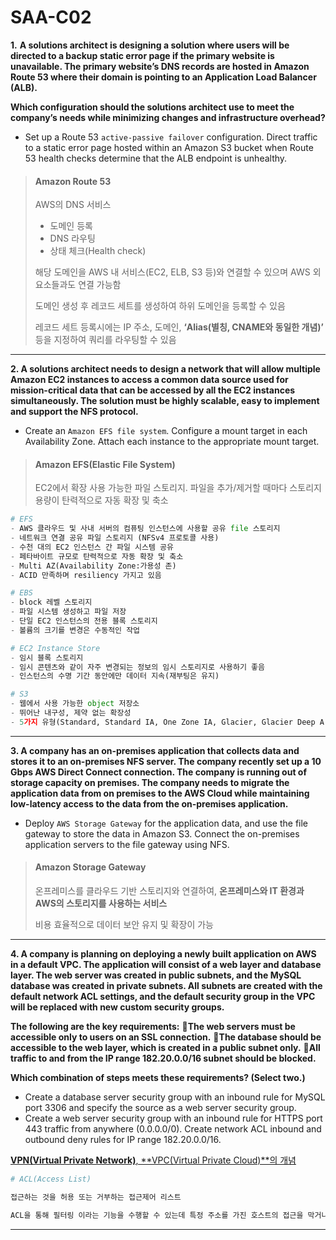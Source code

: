 # SAA-C02

**1.** **A solutions architect is designing a solution where users will be directed to a backup static error page if the primary website is unavailable. The primary website’s DNS records are hosted in Amazon Route 53 where their domain is pointing to an Application Load Balancer (ALB).**

**Which configuration should the solutions architect use to meet the company’s needs while minimizing changes and infrastructure overhead?**

* Set up a Route 53 `active-passive failover` configuration. Direct traffic to a static error page hosted within an Amazon S3 bucket when Route 53 health checks determine that the ALB endpoint is unhealthy.

> #### Amazon Route 53
>
> AWS의 DNS 서비스
>
> - 도메인 등록
> - DNS 라우팅
> - 상태 체크(Health check)
>
> 해당 도메인을 AWS 내 서비스(EC2, ELB, S3 등)와 연결할 수 있으며 AWS 외 요소들과도 연결 가능함
>
> 도메인 생성 후 레코드 세트를 생성하여 하위 도메인을 등록할 수 있음
>
> 레코드 세트 등록시에는 IP 주소, 도메인, **‘Alias(별칭, CNAME와 동일한 개념)’** 등을 지정하여 쿼리를 라우팅할 수 있음

---

**2. A solutions architect needs to design a network that will allow multiple Amazon EC2 instances to access a common data source used for mission-critical data that can be accessed by all the EC2 instances simultaneously. The solution must be highly scalable, easy to implement and support the NFS protocol.**

* Create an `Amazon EFS file system`. Configure a mount target in each Availability Zone. Attach each instance to the appropriate mount target.

> #### Amazon EFS(Elastic File System)
>
> EC2에서 확장 사용 가능한 파일 스토리지.
> 파일을 추가/제거할 때마다 스토리지 용량이 탄력적으로 자동 확장 및 축소

```python
# EFS
- AWS 클라우드 및 사내 서버의 컴퓨팅 인스턴스에 사용할 공유 file 스토리지
- 네트워크 연결 공유 파일 스토리지 (NFSv4 프로토콜 사용)
- 수천 대의 EC2 인스턴스 간 파일 시스템 공유
- 페타바이트 규모로 탄력적으로 자동 확장 및 축소
- Multi AZ(Availability Zone:가용성 존)
- ACID 만족하며 resiliency 가지고 있음

# EBS
- block 레벨 스토리지
- 파일 시스템 생성하고 파일 저장
- 단일 EC2 인스턴스의 전용 블록 스토리지
- 볼륨의 크기를 변경은 수동적인 작업

# EC2 Instance Store
- 임시 블록 스토리지
- 임시 콘텐츠와 같이 자주 변경되는 정보의 임시 스토리지로 사용하기 좋음
- 인스턴스의 수명 기간 동안에만 데이터 지속(재부팅은 유지)

# S3
- 웹에서 사용 가능한 object 저장소
- 뛰어난 내구성, 제약 없는 확장성
- 5가지 유형(Standard, Standard IA, One Zone IA, Glacier, Glacier Deep Archive)
```



---

**3. A company has an on-premises application that collects data and stores it to an on-premises NFS server. The company recently set up a 10 Gbps AWS Direct Connect connection. The company is running out of storage capacity on premises. The company needs to migrate the application data from on premises to the AWS Cloud while maintaining low-latency access to the data from the on-premises application.**

* Deploy `AWS Storage Gateway` for the application data, and use the file gateway to store the data in Amazon S3. Connect the on-premises application servers to the file gateway using NFS.

> #### Amazon Storage Gateway
>
> 온프레미스를 클라우드 기반 스토리지와 연결하여, **온프레미스와 IT 환경과 AWS의 스토리지를 사용하는 서비스**
>
> 비용 효율적으로 데이터 보안 유지 및 확장이 가능

---

**4. A company is planning on deploying a newly built application on AWS in a default VPC. The application will consist of a web layer and database layer. The web server was created in public subnets, and the MySQL database was created in private subnets. All subnets are created with the default network ACL settings, and the default security group in the VPC will be replaced with new custom security groups.**

**The following are the key requirements:**
**The web servers must be accessible only to users on an SSL connection.**
**The database should be accessible to the web layer, which is created in a public subnet only.**
**All traffic to and from the IP range 182.20.0.0/16 subnet should be blocked.**

**Which combination of steps meets these requirements? (Select two.)**

* Create a database server security group with an inbound rule for MySQL port 3306 and specify the source as a web server security group.
* Create a web server security group with an inbound rule for HTTPS port 443 traffic from anywhere (0.0.0.0/0). Create network ACL inbound and outbound deny rules for IP range 182.20.0.0/16.

[**VPN(Virtual Private Network)**, **VPC(Virtual Private Cloud)**의 개념](https://medium.com/harrythegreat/aws-%EA%B0%80%EC%9E%A5%EC%89%BD%EA%B2%8C-vpc-%EA%B0%9C%EB%85%90%EC%9E%A1%EA%B8%B0-71eef95a7098)

```python
# ACL(Access List)

접근하는 것을 허용 또는 거부하는 접근제어 리스트

ACL을 통해 필터링 이라는 기능을 수행할 수 있는데 특정 주소를 가진 호스트의 접근을 막거나 특정 서비스를 차단하는 등의 여러 목적으로 사용될 수 있다.
```

---

